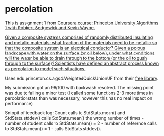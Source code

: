 # percolation
This is assignment 1 from [Coursera course:  Princeton University Algorithms 1 with Robbert Sedgewick and Kevin Wayne.](https://www.coursera.org/learn/algorithms-part1) 

[Given a composite systems comprised of randomly distributed insulating and metallic materials: what fraction of the materials need to be metallic so that the composite system is an electrical conductor? Given a porous landscape with water on the surface (or oil below), under what conditions will the water be able to drain through to the bottom (or the oil to gush through to the surface)? Scientists have defined an abstract process known as percolation to model such situations.](http://coursera.cs.princeton.edu/algs4/assignments/percolation.html)

Uses edu.princeton.cs.algs4.WeightedQuickUnionUF from their [free library](https://algs4.cs.princeton.edu/code/).

My submission got an 99/100 with backwash resolved. The missing point was due to failing a minor test (I called some functions 2-3 more times in percolationstats than was necessary, however this has no real impact on performance)

Snippit of feedback log:
Count calls to StdStats.mean() and StdStats.stddev()
calls StdStats.mean() the wrong number of times - number of student calls to StdStats.mean() = 2 - number of reference calls to StdStats.mean() = 1 - calls StdStats.stddev().
